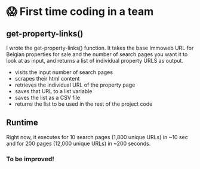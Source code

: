 # 😱 First time coding in a team

## get-property-links()

I wrote the get-property-links() function.
It takes the base Immoweb URL for Belgian properties for sale and the number of search pages you want it to look at as input, and returns a list of individual property URLS as output.

- visits the input number of search pages
- scrapes their html content
- retrieves the individual URL of the property page
- saves that URL to a list variable
- saves the list as a CSV file
- returns the list to be used in the rest of the project code

## Runtime
Right now, it executes for 10 search pages (1,800 unique URLs) in ~10 sec and for 200 pages (12,000 unique URLs) in ~200 seconds.


### To be improved!
